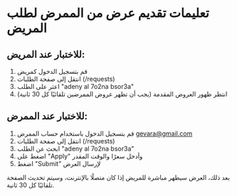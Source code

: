 

# تعليمات تقديم عرض من الممرض لطلب المريض

## للاختبار عند المريض:
1. قم بتسجيل الدخول كمريض
2. انتقل إلى صفحة الطلبات (/requests)
3. اعثر على الطلب "adeny al 7o2na bsor3a"
4. انتظر ظهور العروض المقدمة (يجب أن تظهر عروض الممرضين تلقائيًا كل 30 ثانية)

## للاختبار عند الممرض:
1. قم بتسجيل الدخول باستخدام حساب الممرض gevara@gmail.com
2. انتقل إلى صفحة الطلبات (/requests)
3. ابحث عن الطلب "adeny al 7o2na bsor3a"
4. اضغط على "Apply" وأدخل سعرًا والوقت المقدر
5. اضغط "Submit" لإرسال العرض

بعد ذلك، العرض سيظهر مباشرة للمريض إذا كان متصلًا بالإنترنت، وسيتم تحديث الصفحة تلقائيًا كل 30 ثانية.

